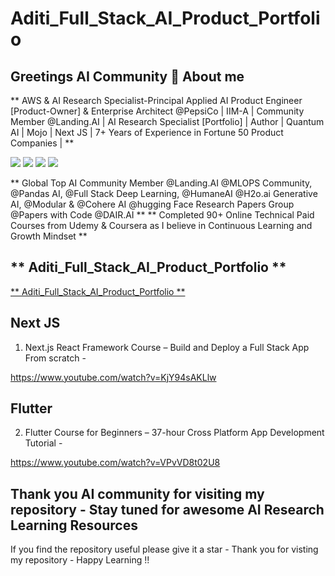# Aditi_Full_Stack_AI_Product_Portfolio

## Greetings AI Community 👋 About me 

** AWS & AI Research Specialist-Principal Applied AI Product Engineer [Product-Owner] & Enterprise Architect @PepsiCo | IIM-A | Community Member @Landing.AI | AI Research Specialist [Portfolio] | Author | Quantum AI | Mojo | Next JS | 7+ Years of Experience in Fortune 50 Product Companies | **

[<img src="https://img.shields.io/badge/LinkedIn-0077B5?style=for-the-badge&logo=linkedin&logoColor=white">](<https://www.linkedin.com/in/aditi-khare-5840977b/>)
[<img src="https://img.shields.io/badge/Twitter-1DA1F2?style=for-the-badge&logo=twitter&logoColor=white">](<https://twitter.com/AditiKh32506701/>)
[<img src="https://img.shields.io/badge/Gmail-D14836?style=for-the-badge&logo=gmail&logoColor=white">](<aditikhare007@gmail.com>)
[<img src="https://img.shields.io/badge/Medium-12100E?style=for-the-badge&logo=medium&logoColor=white">](<https://medium.com/@aditikhare007>)

** Global Top AI Community Member @Landing.AI @MLOPS Community, @Pandas AI, @Full Stack Deep Learning, @HumaneAI @H2o.ai Generative AI, @Modular & @Cohere AI @hugging Face Research Papers Group @Papers with Code @DAIR.AI ** ** Completed 90+ Online Technical Paid Courses from Udemy & Coursera as I believe in Continuous Learning and Growth Mindset **

## ** Aditi_Full_Stack_AI_Product_Portfolio ** ##

<a href="https://github.com/aditikhare007/Aditi_Full_Stack_AI_Product_Portfolio" class="button icon search"> ** Aditi_Full_Stack_AI_Product_Portfolio ** </a> 

## Next JS ##
1. Next.js React Framework Course – Build and Deploy a Full Stack App From scratch -

https://www.youtube.com/watch?v=KjY94sAKLlw

## Flutter ## 
2. Flutter Course for Beginners – 37-hour Cross Platform App Development Tutorial -

https://www.youtube.com/watch?v=VPvVD8t02U8

## Thank you AI community for visiting my repository - Stay tuned for awesome AI Research Learning Resources ##
If you find the repository useful please give it a star - Thank you for visting my repository - Happy Learning !!
 
